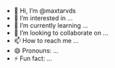 - 👋 Hi, I’m @maxtarvds
- 👀 I’m interested in ...
- 🌱 I’m currently learning ...
- 💞️ I’m looking to collaborate on ...
- 📫 How to reach me ...
- 😄 Pronouns: ...
- ⚡ Fun fact: ...

<!---
maxtarvds/maxtarvds is a ✨ special ✨ repository because its `README.md` (this file) appears on your GitHub profile.
You can click the Preview link to take a look at your changes.
--->
